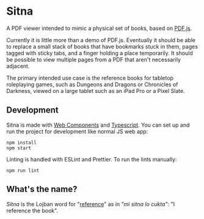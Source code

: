 # Sitna

A PDF viewer intended to mimic a physical set of books, based on [PDF.js][].

Currently it is little more than a demo of PDF.js. Eventually it should be
able to replace a small stack of books that have bookmarks stuck in them,
pages tagged with sticky tabs, and a finger holding a place temporarily. It
should be possible to view multiple pages from a PDF that aren't necessarily
adjacent.

The primary intended use case is the reference books for tabletop roleplaying
games, such as Dungeons and Dragons or Chronicles of Darkness, viewed on a
large tablet such as an iPad Pro or a Pixel Slate.

## Development

Sitna is made with [Web Components][] and [Typescript]. You can set up and
run the project for development like normal JS web app:

```
npm install
npm start
```

Linting is handled with ESLint and Prettier. To run the lints manually:

```
npm run lint
```

[Web Components]: https://developer.mozilla.org/en-US/docs/Web/Web_Components
[Typescript]: https://www.typescriptlang.org/
[Therapist]: https://github.com/rehandalal/therapist

## What's the name?

_Sitna_ is the Lojban word for "[reference][]" as in _"mi sitna lo cukta"_: "I
reference the book".

[PDF.js]: https://mozilla.github.io/pdf.js/
[reference]: http://vlasisku.lojban.org/vlasisku/sitna

